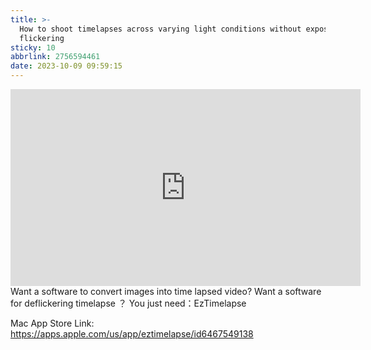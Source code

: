 ```yaml
---
title: >-
  How to shoot timelapses across varying light conditions without exposure
  flickering
sticky: 10
abbrlink: 2756594461
date: 2023-10-09 09:59:15
---
```

<iframe width="560" height="315" src="https://www.youtube.com/embed/ReamLfubK_w?si=LkUGt5X73bL28gS6" title="YouTube video player" frameborder="0" allow="accelerometer; autoplay; clipboard-write; encrypted-media; gyroscope; picture-in-picture; web-share" allowfullscreen></iframe>
Want a software to convert images into time lapsed video?
Want a software for deflickering timelapse ？
You just need：EzTimelapse

Mac App Store Link:  https://apps.apple.com/us/app/eztimelapse/id6467549138